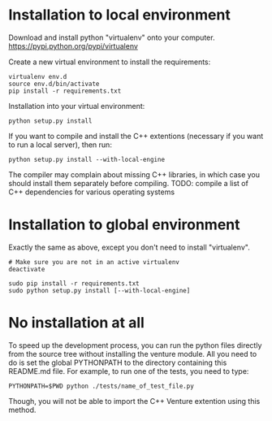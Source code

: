 Installation to local environment
=================================

Download and install python "virtualenv" onto your computer.
https://pypi.python.org/pypi/virtualenv

Create a new virtual environment to install the requirements:

    virtualenv env.d
    source env.d/bin/activate
    pip install -r requirements.txt

Installation into your virtual environment:

    python setup.py install

If you want to compile and install the C++ extentions (necessary
if you want to run a local server), then run:

    python setup.py install --with-local-engine

The compiler may complain about missing C++ libraries, in which case
you should install them separately before compiling. TODO: compile
a list of C++ dependencies for various operating systems


Installation to global environment
==================================

Exactly the same as above, except you don't need to install "virtualenv".

    # Make sure you are not in an active virtualenv
    deactivate

    sudo pip install -r requirements.txt
    sudo python setup.py install [--with-local-engine]


No installation at all
======================

To speed up the development process, you can run the python
files directly from the source tree without installing the
venture module. All you need to do is set the global PYTHONPATH
to the directory containing this README.md file. For example,
to run one of the tests, you need to type:

    PYTHONPATH=$PWD python ./tests/name_of_test_file.py

Though, you will not be able to import the C++ Venture
extention using this method.
